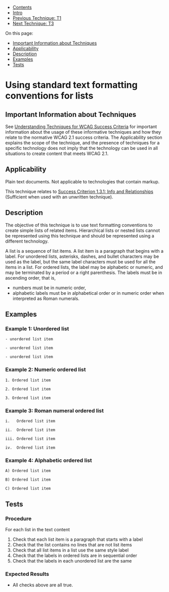 -   [Contents](https://www.w3.org/WAI/WCAG21/Techniques/#techniques "Table of Contents")
-   [Intro](https://www.w3.org/WAI/WCAG21/Techniques/#introduction "Introduction to Techniques")
-   [Previous Technique: T1](T1)
-   [Next Technique: T3](T3)

On this page:

-   [Important Information about Techniques](#important-information)
-   [Applicability](#applicability)
-   [Description](#description)
-   [Examples](#examples)
-   [Tests](#tests)

Using standard text formatting conventions for lists
====================================================

Important Information about Techniques
--------------------------------------

See [Understanding Techniques for WCAG Success Criteria](https://www.w3.org/WAI/WCAG21/Understanding/understanding-techniques) for important information about the usage of these informative techniques and how they relate to the normative WCAG 2.1 success criteria. The Applicability section explains the scope of the technique, and the presence of techniques for a specific technology does not imply that the technology can be used in all situations to create content that meets WCAG 2.1.

Applicability
-------------

Plain text documents. Not applicable to technologies that contain markup.

This technique relates to [Success Criterion 1.3.1: Info and Relationships](https://www.w3.org/WAI/WCAG21/Understanding/info-and-relationships) (Sufficient when used with an unwritten technique).

Description
-----------

The objective of this technique is to use text formatting conventions to create simple lists of related items. Hierarchical lists or nested lists cannot be represented using this technique and should be represented using a different technology.

A list is a sequence of list items. A list item is a paragraph that begins with a label. For unordered lists, asterisks, dashes, and bullet characters may be used as the label, but the same label characters must be used for all the items in a list. For ordered lists, the label may be alphabetic or numeric, and may be terminated by a period or a right parenthesis. The labels must be in ascending order, that is,

-   numbers must be in numeric order,
-   alphabetic labels must be in alphabetical order or in numeric order when interpreted as Roman numerals.

Examples
--------

### Example 1: Unordered list

                            
    - unordered list item
     
    - unordered list item
     
    - unordered list item

### Example 2: Numeric ordered list

                            
    1. Ordered list item
     
    2. Ordered list item
     
    3. Ordered list item

### Example 3: Roman numeral ordered list

                            
    i.   Ordered list item
     
    ii.  Ordered list item
     
    iii. Ordered list item
     
    iv.  Ordered list item

### Example 4: Alphabetic ordered list

                            
    A) Ordered list item
     
    B) Ordered list item
     
    C) Ordered list item

Tests
-----

### Procedure

For each list in the text content

1.  Check that each list item is a paragraph that starts with a label
2.  Check that the list contains no lines that are not list items
3.  Check that all list items in a list use the same style label
4.  Check that the labels in ordered lists are in sequential order
5.  Check that the labels in each unordered list are the same

### Expected Results

-   All checks above are all true.
